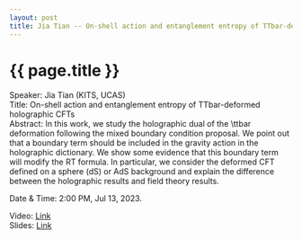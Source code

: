 ```yaml
---
layout: post
title: Jia Tian -- On-shell action and entanglement entropy of TTbar-deformed holographic CFTs
---
```


{{ page.title }}
================

Speaker: Jia Tian (KITS, UCAS)  
Title: On-shell action and entanglement entropy of TTbar-deformed holographic CFTs  
Abstract: In this work, we study the holographic dual of the \ttbar deformation following the mixed boundary condition proposal. We point out that a boundary term should be included in the gravity action in the holographic dictionary. We show some evidence that this boundary term will modify the RT formula. In particular, we consider the deformed CFT defined on a sphere (dS) or AdS background and explain the difference between the holographic results and field theory results.   

Date & Time: 2:00 PM, Jul 13, 2023.  

Video: [Link](https://www.bilibili.com/video/BV13V4y1b7Hd/?share_source=copy_web&vd_source=2923cd18e23f9cfd0265ae363e788c67)  
Slides: [Link](http://jointhepth.github.io/files/2023-7-13-Jia-Tian.pdf)